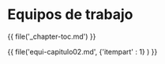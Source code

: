 # Equipos de trabajo

{{ file('_chapter-toc.md') }}

{{ file('equi-capitulo02.md', {'itempart' : 1} ) }}


